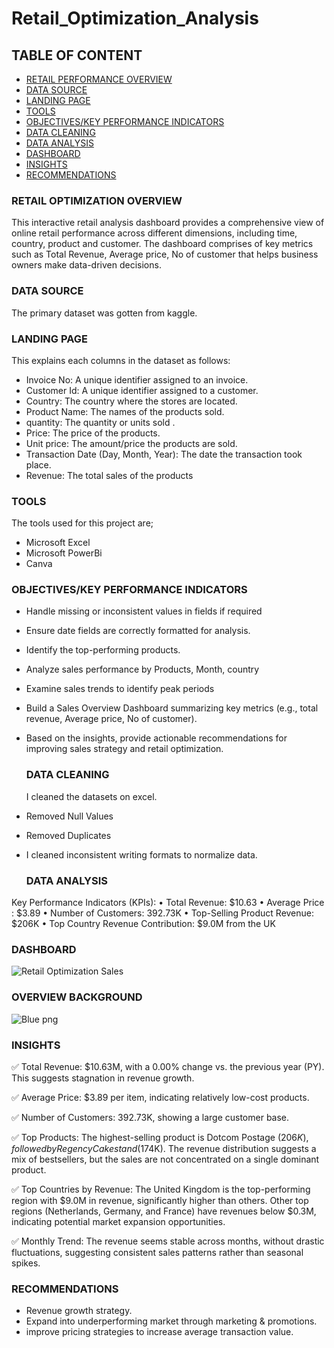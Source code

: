# Retail_Optimization_Analysis

## TABLE OF CONTENT
- [RETAIL PERFORMANCE OVERVIEW](#Retail-Performane-Overview)
- [DATA SOURCE](#data-source)
- [LANDING PAGE](#landing-page)
- [TOOLS](#tools)
- [OBJECTIVES/KEY PERFORMANCE INDICATORS](#objectives/key-performance-indicators)
- [DATA CLEANING](#data-cleaning)
- [DATA ANALYSIS](#data-analysis)
- [DASHBOARD](#dashboard)
- [INSIGHTS](#insights)
- [RECOMMENDATIONS](#recommendations)


### RETAIL OPTIMIZATION OVERVIEW
This interactive retail analysis dashboard provides a comprehensive view of online retail performance across different dimensions, including time, country, product and customer. The dashboard comprises of key metrics such as Total Revenue, Average price, No of customer that helps business owners make data-driven decisions.

### DATA SOURCE
The primary dataset was gotten from kaggle.

### LANDING PAGE
This explains each columns in the dataset as follows:

- Invoice No: A unique identifier assigned to an invoice.
- Customer Id: A unique identifier assigned to a customer.
- Country: The country where the stores are located.
- Product Name: The names of the products sold.
- quantity: The quantity or units sold .
- Price: The price of the products.
- Unit price: The amount/price the products are sold.
- Transaction Date (Day, Month, Year): The date the transaction took place.
- Revenue: The total sales of the products

### TOOLS
  The tools used for this project are;
  - Microsoft Excel
  - Microsoft PowerBi
  - Canva
 
 ### OBJECTIVES/KEY PERFORMANCE INDICATORS
    
- Handle missing or inconsistent values in fields if required
- Ensure date fields are correctly formatted for analysis.
- Identify the top-performing products.
- Analyze sales performance by Products, Month, country
- Examine sales trends to identify peak periods
- Build a Sales Overview Dashboard summarizing key metrics (e.g., total revenue, Average price, No of customer).
- Based on the insights, provide actionable recommendations for improving sales strategy and retail optimization.

  ### DATA CLEANING
  I cleaned the datasets on excel.
- Removed Null Values
- Removed Duplicates
- I cleaned inconsistent writing formats to normalize data.


  ### DATA ANALYSIS
Key Performance Indicators (KPIs):
	•	Total Revenue: $10.63
	•	Average Price : $3.89
	•	Number of Customers: 392.73K
	•	Top-Selling Product Revenue: $206K
	•	Top Country Revenue Contribution: $9.0M from the UK

 

### DASHBOARD
![Retail Optimization Sales](https://github.com/user-attachments/assets/80cec437-a313-4067-895c-c480d5084b47)


### OVERVIEW BACKGROUND
![Blue png](https://github.com/user-attachments/assets/cc91069e-cbe4-41f3-8db4-a745bdc241d7)





### INSIGHTS
✅ Total Revenue: $10.63M, with 
a 0.00% change vs. the previous year (PY). This suggests stagnation in revenue growth.

✅ Average Price: $3.89 per item, indicating relatively low-cost products.

✅ Number of Customers: 392.73K, showing a large customer base.

✅ Top Products:
The highest-selling product is Dotcom Postage ($206K), followed by Regency Cakestand ($174K).
The revenue distribution suggests a mix of bestsellers, but the sales are not concentrated on a single dominant product.

✅ Top Countries by Revenue:
The United Kingdom is the top-performing region with $9.0M in revenue, significantly higher than others.
Other top regions (Netherlands, Germany, and France) have revenues below $0.3M, indicating potential market expansion opportunities.

✅ Monthly Trend: The revenue seems stable across months, without drastic fluctuations, suggesting consistent sales patterns rather than seasonal spikes.

  
  ### RECOMMENDATIONS
  
- Revenue growth strategy.
- Expand into underperforming market through marketing & promotions.
- improve pricing strategies to increase average transaction value.

